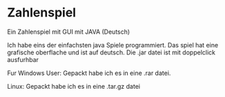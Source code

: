 # Zahlenspiel
Ein Zahlenspiel mit GUI mit JAVA (Deutsch)

Ich habe eins der einfachsten java Spiele programmiert. 
Das spiel hat eine grafische oberflache und ist auf deutsch.
Die .jar datei ist mit doppelclick ausfurhbar

Fur Windows User:
Gepackt habe ich es in eine .rar datei.

Linux:
Gepackt habe ich es in eine .tar.gz datei
